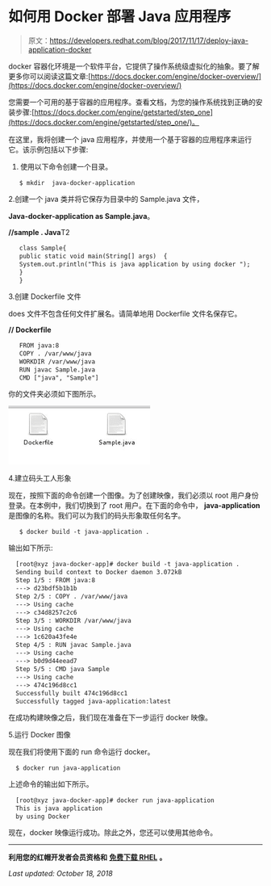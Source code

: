 # 如何用 Docker 部署 Java 应用程序

> 原文：<https://developers.redhat.com/blog/2017/11/17/deploy-java-application-docker>

docker 容器化环境是一个软件平台，它提供了操作系统级虚拟化的抽象。要了解更多你可以阅读这篇文章:[https://docs.docker.com/engine/docker-overview/](https://docs.docker.com/engine/docker-overview/)

您需要一个可用的基于容器的应用程序。查看文档，为您的操作系统找到正确的安装步骤:[https://docs.docker.com/engine/getstarted/step_one](https://docs.docker.com/engine/getstarted/step_one/)。

在这里，我将创建一个 java 应用程序，并使用一个基于容器的应用程序来运行它。该示例包括以下步骤:

1.  使用以下命令创建一个目录。

```
   $ mkdir  java-docker-application

```

2.创建一个 java 类并将它保存为目录中的 Sample.java 文件，

**Java-docker-application as Sample.java**。

**//sample . Java**T2


```
   class Sample{ 
   public static void main(String[] args)  { 
   System.out.println("This is java application by using docker ");
   } 
   }

```

3.创建 Dockerfile 文件

does 文件不包含任何文件扩展名。请简单地用 Dockerfile 文件名保存它。

**// Dockerfile**

```
   FROM java:8
   COPY . /var/www/java
   WORKDIR /var/www/java
   RUN javac Sample.java
   CMD ["java", "Sample"]

```

你的文件夹必须如下图所示。

![](img/c1db0ddbe33ab4ccdc412127ffa687b9.png)

4.建立码头工人形象

现在，按照下面的命令创建一个图像。为了创建映像，我们必须以 root 用户身份登录。在本例中，我们切换到了 root 用户。在下面的命令中， **java-application** 是图像的名称。我们可以为我们的码头形象取任何名字。

```
   $ docker build -t java-application .

```

输出如下所示:

```
  [root@xyz java-docker-app]# docker build -t java-application .
  Sending build context to Docker daemon 3.072kB
  Step 1/5 : FROM java:8
  ---> d23bdf5b1b1b
  Step 2/5 : COPY . /var/www/java
  ---> Using cache
  ---> c34d8257c2c6
  Step 3/5 : WORKDIR /var/www/java
  ---> Using cache
  ---> 1c620a43fe4e
  Step 4/5 : RUN javac Sample.java
  ---> Using cache
  ---> b0d9d44eead7
  Step 5/5 : CMD java Sample
  ---> Using cache
  ---> 474c196d8cc1
  Successfully built 474c196d8cc1
  Successfully tagged java-application:latest

```

在成功构建映像之后，我们现在准备在下一步运行 docker 映像。

5.运行 Docker 图像

现在我们将使用下面的 run 命令运行 docker。

```
  $ docker run java-application
```

上述命令的输出如下所示。

```
  [root@xyz java-docker-app]# docker run java-application
  This is java application
  by using Docker
```

现在，docker 映像运行成功。除此之外，您还可以使用其他命令。

* * *

**利用您的红帽开发者会员资格和** [**免费下载 RHEL**](http://developers.redhat.com/products/rhel/download/) **。**

*Last updated: October 18, 2018*